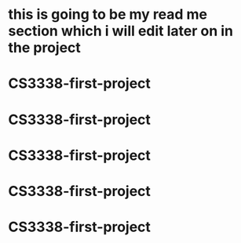 # this is going to be my read me section which i will edit later on in the project
# CS3338-first-project
# CS3338-first-project
# CS3338-first-project
# CS3338-first-project
# CS3338-first-project
